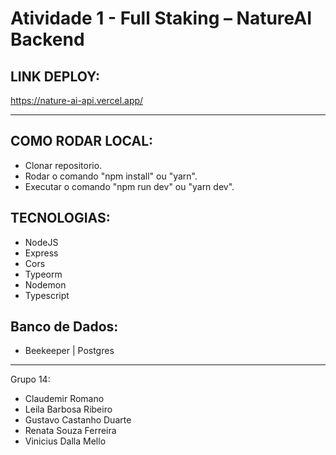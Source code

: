 # Atividade 1 - Full Staking – NatureAI Backend

## LINK DEPLOY:
https://nature-ai-api.vercel.app/

---

## COMO RODAR LOCAL:
- Clonar repositorio.
- Rodar o comando "npm install" ou "yarn".
- Executar o comando "npm run dev" ou "yarn dev".

## TECNOLOGIAS:
- NodeJS
- Express
- Cors
- Typeorm
- Nodemon
- Typescript

## Banco de Dados:
- Beekeeper | Postgres

---

Grupo 14: 
- Claudemir Romano
- Leila Barbosa Ribeiro
- Gustavo Castanho Duarte
- Renata Souza Ferreira
- Vinicius Dalla Mello
